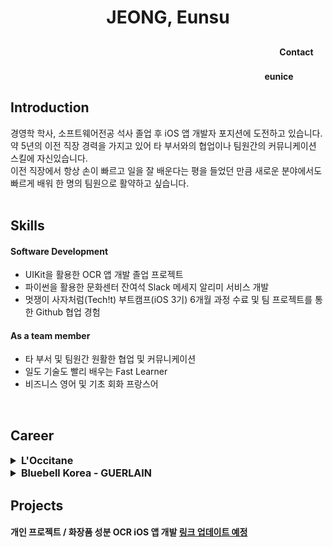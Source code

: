 # <p align=center> JEONG, Eunsu</p>
#### <p align=right>Contact <img src="https://img.shields.io/badge/Gmail-%23EA4335?style=for-the-badge&logo=gmail&logoColor=white" height=16></p>
#### <p align=right>eunice <img src="https://img.shields.io/badge/python-3776AB?style=for-the-badge&logo=python&logoColor=white" height=16><img src="https://img.shields.io/badge/GitHub-%23181717?style=for-the-badge&logo=github&logoColor=white" height=16><img src="https://img.shields.io/badge/swift-%23F05138?style=for-the-badge&logo=swift&logoColor=white" height=16></p> 
## Introduction
경영학 학사, 소프트웨어전공 석사 졸업 후 iOS 앱 개발자 포지션에 도전하고 있습니다.  
약 5년의 이전 직장 경력을 가지고 있어 타 부서와의 협업이나 팀원간의 커뮤니케이션 스킬에 자신있습니다.  
이전 직장에서 항상 손이 빠르고 일을 잘 배운다는 평을 들었던 만큼 새로운 분야에서도 빠르게 배워 한 명의 팀원으로 활약하고 싶습니다.  
<br/>
## Skills
#### Software Development
- UIKit을 활용한 OCR 앱 개발 졸업 프로젝트
- 파이썬을 활용한 문화센터 잔여석 Slack 메세지 알리미 서비스 개발
- 멋쟁이 사자처럼(Tech!t) 부트캠프(iOS 3기) 6개월 과정 수료 및 팀 프로젝트를 통한 Github 협업 경험
#### As a team member
- 타 부서 및 팀원간 원활한 협업 및 커뮤니케이션
- 일도 기술도 빨리 배우는 Fast Learner
- 비즈니스 영어 및 기초 회화 프랑스어
<br/>

## Career 

<details>
  <summary style="font-size: 16;"><b>L'Occitane</b></summary>
<b>Period:</b> Nov.2022 - Feb.2023<br/>
<b>Team:</b> Sales<br/>
<b>Position:</b> Manager(Temp.)<br/>
<b>Job Description:</b><br/>
- 올리브영, 시코르 상품 등록 및 관리<br/>
- 올리브영, 시코르 ERP 발주 등록<br/>
- 세금계산서 발행 및 Concur 시스템 제출
</details>
<details>
<summary style="font-size:16;"><b>Bluebell Korea - GUERLAIN</b></summary>
<b>Period:</b> Mar.2018 - Aug.2022<br/>
<b>Team:</b> Brand(Guerlain)<br/>
<b>Position:</b> Order Specialist(Daeri)<br/><br/>
<b>Achivement:</b><br/>
- 전 사 근태 관리 시스템 개발 기획 참여<br/>
- 전 사 경쟁사 매출 취합 시스템 개발 기획 참여<br/>
- 전 사 매출 관리 앱 개발 기획 참여<br/>
- 겔랑 브랜드 매출 취합 자동화 매크로 개발<br/><br/>
<b>Job Description:<br/></b>
&lt;Order&gt;<br/>
- 판매 수량 및 재고 수량 분석을 통한 1년치 베스트 SKU 월별 발주 수량 및 판매 수량 예측<br/>
- 상품 발주 및 수입, 통관<br/>
- 각 면세점 바이어와의 상품 발주 협의<br/>
- 브랜드 APEC 재고 플랜 회의<br/>
- 신상품 소개 자료 작성 및 팀, 바이어에 공유<br/>
- 점별 멸각 예정 리스트 관리 및 멸각 진행 보고<br/>
&lt;Sales&gt;<br/>
- 주간 점별 베스트 SKU 판매 수량 취합 및 보고<br/>
- 월간 판매처별 전체 SKU 판매 수량 및 재고 수량 마감 및 관련 보고서 업데이트<br/>
&lt;Digital&gt;<br/>
- 면세점내 브랜드 전용 페이지 제작 기획 참여<br/>
- trello를 활용한 디자이너 팀과의 배너 및 상품 이미지 제작 협업<br/>
- 온라인 상품 ERP 등록<br/>
&lt;Admin&gt;<br/>
- 직원 근태 관리<br/>
- 월간 점별 사용 비용 검토<br/>
- 기타 브랜드 지원 업무<br/>
&lt;Finance&gt;<br/>
- 월별 상품대 및 세금계산서 발행 및 지급 관리<br/>
- 리테일러별 커미션 관리 및 청구<br/>
</details>

## Projects
#### 개인 프로젝트 / 화장품 성분 OCR iOS 앱 개발 [링크 업데이트 예정]()
